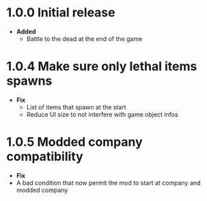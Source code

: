 # 1.0.0 Initial release

-   **Added**
    -   Battle to the dead at the end of the game

# 1.0.4 Make sure only lethal items spawns

-   **Fix**
    -   List of items that spawn at the start
    -   Reduce UI size to not interfere with game object infos

# 1.0.5 Modded company compatibility

-   **Fix**
-   A bad condition that now permit the mod to start at company and modded company
